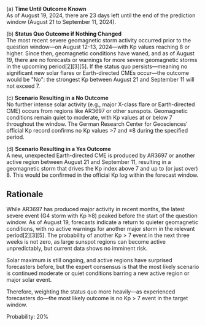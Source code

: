 (a) **Time Until Outcome Known**  
As of August 19, 2024, there are 23 days left until the end of the prediction window (August 21 to September 11, 2024).

(b) **Status Quo Outcome if Nothing Changed**  
The most recent severe geomagnetic storm activity occurred prior to the question window—on August 12–13, 2024—with Kp values reaching 8 or higher. Since then, geomagnetic conditions have waned, and as of August 19, there are no forecasts or warnings for more severe geomagnetic storms in the upcoming period[2][3][5]. If the status quo persists—meaning no significant new solar flares or Earth-directed CMEs occur—the outcome would be "No": the strongest Kp between August 21 and September 11 will not exceed 7.

(c) **Scenario Resulting in a No Outcome**  
No further intense solar activity (e.g., major X-class flare or Earth-directed CME) occurs from regions like AR3697 or other sunspots. Geomagnetic conditions remain quiet to moderate, with Kp values at or below 7 throughout the window. The German Research Center for Geosciences’ official Kp record confirms no Kp values >7 and ≤8 during the specified period.

(d) **Scenario Resulting in a Yes Outcome**  
A new, unexpected Earth-directed CME is produced by AR3697 or another active region between August 21 and September 11, resulting in a geomagnetic storm that drives the Kp index above 7 and up to (or just over) 8. This would be confirmed in the official Kp log within the forecast window.

## Rationale

While AR3697 has produced major activity in recent months, the latest severe event (G4 storm with Kp ≥8) peaked before the start of the question window. As of August 19, forecasts indicate a return to quieter geomagnetic conditions, with no active warnings for another major storm in the relevant period[2][3][5]. The probability of another Kp > 7 event in the next three weeks is not zero, as large sunspot regions can become active unpredictably, but current data shows no imminent risk.

Solar maximum is still ongoing, and active regions have surprised forecasters before, but the expert consensus is that the most likely scenario is continued moderate or quiet conditions barring a new active region or major solar event.

Therefore, weighting the status quo more heavily—as experienced forecasters do—the most likely outcome is no Kp > 7 event in the target window.

Probability: 20%